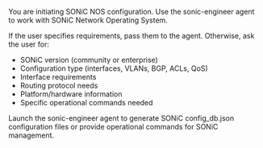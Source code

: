 You are initiating SONiC NOS configuration. Use the sonic-engineer agent to work with SONiC Network Operating System.

If the user specifies requirements, pass them to the agent. Otherwise, ask the user for:
- SONiC version (community or enterprise)
- Configuration type (interfaces, VLANs, BGP, ACLs, QoS)
- Interface requirements
- Routing protocol needs
- Platform/hardware information
- Specific operational commands needed

Launch the sonic-engineer agent to generate SONiC config_db.json configuration files or provide operational commands for SONiC management.
